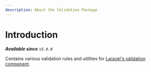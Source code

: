 ```yaml
---
description: About the Validation Package
---
```


# Introduction

_**Available since** `v5.9.0`_

Contains various validation rules and utilities for [Laravel's validation component](https://laravel.com/docs/8.x/validation).


